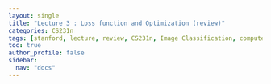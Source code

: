 ```yaml
---
layout: single
title: "Lecture 3 : Loss function and Optimization (review)"
categories: CS231n
tags: [stanford, lecture, review, CS231n, Image Classification, computer vision]
toc: true
author_profile: false
sidebar:
  nav: "docs"
---
```

